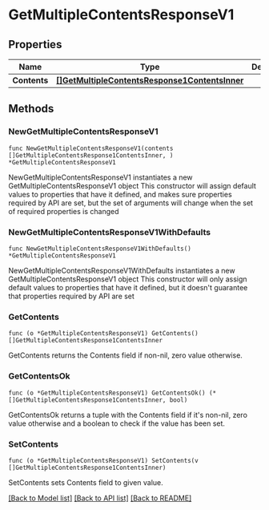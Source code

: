 # GetMultipleContentsResponseV1

## Properties

Name | Type | Description | Notes
------------ | ------------- | ------------- | -------------
**Contents** | [**[]GetMultipleContentsResponse1ContentsInner**](GetMultipleContentsResponse1ContentsInner.md) |  | 

## Methods

### NewGetMultipleContentsResponseV1

`func NewGetMultipleContentsResponseV1(contents []GetMultipleContentsResponse1ContentsInner, ) *GetMultipleContentsResponseV1`

NewGetMultipleContentsResponseV1 instantiates a new GetMultipleContentsResponseV1 object
This constructor will assign default values to properties that have it defined,
and makes sure properties required by API are set, but the set of arguments
will change when the set of required properties is changed

### NewGetMultipleContentsResponseV1WithDefaults

`func NewGetMultipleContentsResponseV1WithDefaults() *GetMultipleContentsResponseV1`

NewGetMultipleContentsResponseV1WithDefaults instantiates a new GetMultipleContentsResponseV1 object
This constructor will only assign default values to properties that have it defined,
but it doesn't guarantee that properties required by API are set

### GetContents

`func (o *GetMultipleContentsResponseV1) GetContents() []GetMultipleContentsResponse1ContentsInner`

GetContents returns the Contents field if non-nil, zero value otherwise.

### GetContentsOk

`func (o *GetMultipleContentsResponseV1) GetContentsOk() (*[]GetMultipleContentsResponse1ContentsInner, bool)`

GetContentsOk returns a tuple with the Contents field if it's non-nil, zero value otherwise
and a boolean to check if the value has been set.

### SetContents

`func (o *GetMultipleContentsResponseV1) SetContents(v []GetMultipleContentsResponse1ContentsInner)`

SetContents sets Contents field to given value.



[[Back to Model list]](../README.md#documentation-for-models) [[Back to API list]](../README.md#documentation-for-api-endpoints) [[Back to README]](../README.md)


